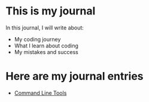 # This is my journal

In this journal, I will write about:

- My coding journey
- What I learn about coding
- My mistakes and success

# Here are my journal entries

- [Command Line Tools](terminal.md)
